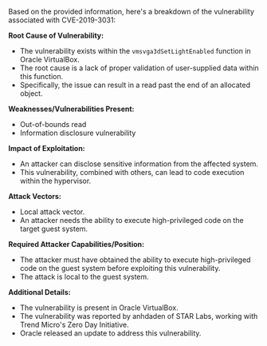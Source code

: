 Based on the provided information, here's a breakdown of the vulnerability associated with CVE-2019-3031:

**Root Cause of Vulnerability:**
- The vulnerability exists within the `vmsvga3dSetLightEnabled` function in Oracle VirtualBox.
- The root cause is a lack of proper validation of user-supplied data within this function.
- Specifically, the issue can result in a read past the end of an allocated object.

**Weaknesses/Vulnerabilities Present:**
- Out-of-bounds read
- Information disclosure vulnerability

**Impact of Exploitation:**
- An attacker can disclose sensitive information from the affected system.
- This vulnerability, combined with others, can lead to code execution within the hypervisor.

**Attack Vectors:**
- Local attack vector.
- An attacker needs the ability to execute high-privileged code on the target guest system.

**Required Attacker Capabilities/Position:**
- The attacker must have obtained the ability to execute high-privileged code on the guest system before exploiting this vulnerability.
- The attack is local to the guest system.

**Additional Details:**
- The vulnerability is present in Oracle VirtualBox.
- The vulnerability was reported by anhdaden of STAR Labs, working with Trend Micro's Zero Day Initiative.
- Oracle released an update to address this vulnerability.